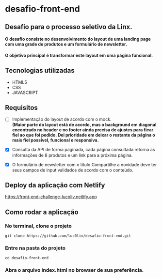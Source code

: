 # desafio-front-end
## Desafio para o processo seletivo da Linx. 
#### O desafio consiste no desenvolvimento do layout de uma landing page com uma grade de produtos e um formulário de newsletter. 
#### O objetivo principal é transformar este layout em uma página funcional. 

## Tecnologias utilizadas

- HTML5
- CSS
- JAVASCRIPT

## Requisitos
- [ ] Implementação do layout de acordo com o mock. <br><b>(Maior parte do layout está de acordo, mas o background em diagonal encontrado no header e no footer ainda precisa de ajustes para ficar fiel ao que foi pedido. Dei prioridade em deixar o restante da página o mais fiel possível, funcional e responsiva. </b>
- [x] Consulta da API de forma paginada, cada página consultada retorna as informações de 8 produtos e um link para a próxima página.
- [x] O formulário de newsletter com o título Compartilhe a novidade deve ter seus campos de input validados de acordo com o conteúdo.


## Deploy da aplicação com Netlify

https://front-end-challenge-lucoliv.netlify.app

## Como rodar a aplicação

### No terminal, clone o projeto
`git clone https://github.com/luc0liv/desafio-front-end.git`

### Entre na pasta do projeto
`cd desafio-front-end`

### Abra o arquivo index.html no browser de sua preferência.



